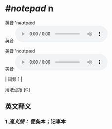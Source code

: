 # ***\#notepad*** n
英音 'nəʊtpæd  
英音
<audio src="./media/notepad-B.aac" controls="controls"></audio>

美音 'noʊtpæd  
美音
<audio src="./media/notepad.aac" controls="controls"></audio>



| 词频 1 |  

用法点拨  [C]

英文释义
---
### 1.*高义频：* **便条本；记事本**  


